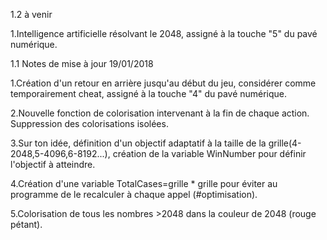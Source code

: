 1.2 à venir

1.Intelligence artificielle résolvant le 2048, assigné à la touche "5" du pavé numérique.

1.1 Notes de mise à jour 19/01/2018

1.Création d'un retour en arrière jusqu'au début du jeu, considérer comme temporairement cheat, assigné à la touche "4" du pavé numérique.

2.Nouvelle fonction de colorisation intervenant à la fin de chaque action. Suppression des colorisations isolées.

3.Sur ton idée, définition d'un objectif adaptatif à la taille de la grille(4-2048,5-4096,6-8192...), création de la variable WinNumber pour définir l'objectif à atteindre.

4.Création d'une variable TotalCases=grille * grille  pour éviter au programme de le recalculer à chaque appel (#optimisation).

5.Colorisation de tous les nombres >2048 dans la couleur de 2048 (rouge pétant).
